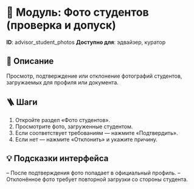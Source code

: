 # 📘 Модуль: Фото студентов (проверка и допуск)
**ID**: advisor_student_photos
**Доступно для**: эдвайзер, куратор

## 📝 Описание
Просмотр, подтверждение или отклонение фотографий студентов, загружаемых для профиля или документа.

## 🪜 Шаги
1. Откройте раздел «Фото студентов».
2. Просмотрите фото, загруженные студентом.
3. Если соответствует требованиям — нажмите «Подтвердить».
4. Если нет — нажмите «Отклонить» и укажите причину.

## 💡 Подсказки интерфейса
– После подтверждения фото попадает в официальный профиль.
– Отклонённое фото требует повторной загрузки со стороны студента.

